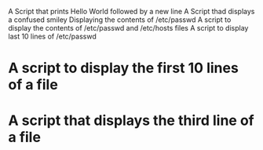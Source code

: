 A Script that prints Hello World followed by a new line
A Script thad displays a confused smiley
Displaying the contents of /etc/passwd
A script to display the contents of /etc/passwd and  /etc/hosts files
A script to display last 10 lines of /etc/passwd
# A script to display the first 10 lines of a file
# A script that displays the third line of a file
